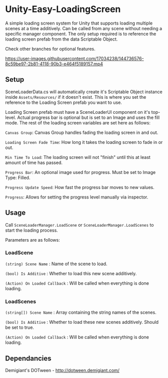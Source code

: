 # Unity-Easy-LoadingScreen
A simple loading screen system for Unity that supports loading multiple scenes at a time additively.
Can be called from any scene without needing a specific manager component. The only setup required is to reference the loading screen prefab from the data Scriptable Object.

Check other branches for optional features.

https://user-images.githubusercontent.com/17034238/144736576-8c59be97-2b81-4118-90b3-e464f5189157.mp4

## Setup
SceneLoaderData.cs will automatically create it's Scriptable Object instance inside `Assets/Resources/` if it doesn't exist. This is where you set the reference to the Loading Screen prefab you want to use.

Loading Screen prefab must have a SceneLoaderUI component on it's top-level. Actual progress bar is optional but is set to an Image and uses the fill mode. The rest of the loading screen variables are set here as follows:

`Canvas Group`: Canvas Group handles fading the loading screen in and out.

`Loading Screen Fade Time`: How long it takes the loading screen to fade in or out.

`Min Time To Load`: The loading screen will not "finish" until this at least amount of time has passed.

`Progress Bar`: An optional image used for progress. Must be set to Image Type: Filled.

`Progress Update Speed`: How fast the progress bar moves to new values.

`Progress`: Allows for setting the progress level manually via inspector.

## Usage
Call `SceneLoaderManager.LoadScene` or `SceneLoaderManager.LoadScenes` to start the loading process.

Parameters are as follows:

### LoadScene

`(string) Scene Name` : Name of the scene to load.

`(bool) Is Additive` : Whether to load this new scene additively.

`(Action) On Loaded Callback` : Will be called when everything is done loading.

### LoadScenes

`(string[]) Scene Name` : Array containing the string names of the scenes.

`(bool) Is Additive` : Whether to load these new scenes additively. Should be set to true.

`(Action) On Loaded Callback` : Will be called when everything is done loading.

## Dependancies
Demigiant's DOTween - http://dotween.demigiant.com/
